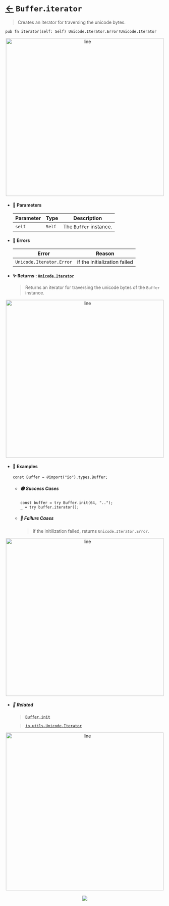 # [←](../Buffer.md) `Buffer`.`iterator`

> Creates an iterator for traversing the unicode bytes.

```zig
pub fn iterator(self: Self) Unicode.Iterator.Error!Unicode.Iterator
```


<div align="center">
<img src="https://raw.githubusercontent.com/maysara-elshewehy/io-bench/refs/heads/main/dist/img/md/line.png" alt="line" style="width:500px;"/>
</div>

- #### 🧩 Parameters

    | Parameter | Type   | Description            |
    | --------- | ------ | ---------------------- |
    | `self`    | `Self` | The `Buffer` instance. |

- #### 🚫 Errors

    | Error                    | Reason                       |
    | ------------------------ | ---------------------------- |
    | `Unicode.Iterator.Error` | if the initialization failed |

- #### ✨ Returns : [`Unicode.Iterator`](../../../utils/Unicode/api/Iterator.md)

    > Returns an iterator for traversing the unicode bytes of the `Buffer` instance.

<div align="center">
<img src="https://raw.githubusercontent.com/maysara-elshewehy/io-bench/refs/heads/main/dist/img/md/line.png" alt="line" style="width:500px;"/>
</div>

- #### 🧪 Examples

    ```zig
    const Buffer = @import("io").types.Buffer;
    ```

    - ##### 🟢 Success Cases

        ```zig
        const buffer = try Buffer.init(64, "..");
        _ = try buffer.iterator();
        ```

    - ##### 🔴 Failure Cases

        > if the initilization failed, returns `Unicode.Iterator.Error`.

<div align="center">
<img src="https://raw.githubusercontent.com/maysara-elshewehy/io-bench/refs/heads/main/dist/img/md/line.png" alt="line" style="width:500px;"/>
</div>

- ##### 🔗 Related

  > [`Buffer.init`](./init.md)

  > [`io.utils.Unicode.Iterator`](../../../utils/Unicode/api/Iterator.md)

<div align="center">
<img src="https://raw.githubusercontent.com/maysara-elshewehy/io-bench/refs/heads/main/dist/img/md/line.png" alt="line" style="width:500px;"/>
</div>

<div align="center"><br>
<a href="https://github.com/maysara-elshewehy"> <img src="https://img.shields.io/badge/Made with ❤️ by-Maysara-orange"/> </a>
</div>